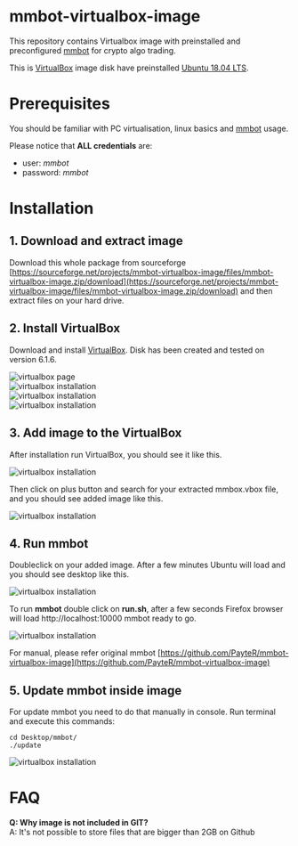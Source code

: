 # mmbot-virtualbox-image
This repository contains Virtualbox image with preinstalled and preconfigured [mmbot](https://github.com/ondra-novak/mmbot/) for crypto algo trading. 

This is [VirtualBox](https://www.virtualbox.org/) image disk have preinstalled
 [Ubuntu 18.04 LTS](https://ubuntu.com/#download). 

# Prerequisites 

You should be familiar with PC virtualisation, linux basics and [mmbot](https://github.com/ondra-novak/mmbot/) usage. 

Please notice that **ALL credentials** are:

* user: *mmbot*
* password: *mmbot*

# Installation

## 1. Download and extract image

Download this whole package from sourceforge [https://sourceforge.net/projects/mmbot-virtualbox-image/files/mmbot-virtualbox-image.zip/download](https://sourceforge.net/projects/mmbot-virtualbox-image/files/mmbot-virtualbox-image.zip/download) and then extract files on your hard drive.

## 2. Install VirtualBox 

Download and install [VirtualBox](https://www.virtualbox.org/). Disk has been created and tested on version 6.1.6.

<img src="./images/virtualbox-page.png" alt="virtualbox page" style="display: block">
<img src="./images/virtualbox-installation-1.png" alt="virtualbox installation" style="display: block">
<img src="./images/virtualbox-installation-2.png" alt="virtualbox installation" style="display: block">
<img src="./images/virtualbox-installation-3.png" alt="virtualbox installation" style="display: block">

## 3. Add image to the VirtualBox

After installation run VirtualBox, you should see it like this. 

<img src="./images/virtualbox-run.png" alt="virtualbox installation" style="display: block">

Then click on plus button and search for your extracted mmbox.vbox file, and you should see added image like this.

<img src="./images/virtualbox-added.png" alt="virtualbox installation" style="display: block">

## 4. Run mmbot 

Doubleclick on your added image. After a few minutes Ubuntu will load and you should see desktop like this. 

<img src="./images/ubuntu-desktop.png" alt="virtualbox installation" style="display: block">

To run **mmbot** double click on **run.sh**, after a few seconds Firefox browser 
will load http://localhost:10000 mmbot ready to go. 

<img src="./images/mmbot-running.png" alt="virtualbox installation" style="display: block">

For manual, please refer original mmbot [https://github.com/PayteR/mmbot-virtualbox-image](https://github.com/PayteR/mmbot-virtualbox-image)

## 5. Update mmbot inside image

For update mmbot you need to do that manually in console. Run terminal and execute this commands:

```
cd Desktop/mmbot/
./update
```

<img src="./images/mmbot-update.png" alt="virtualbox installation" style="display: block">

# FAQ

**Q: Why image is not included in GIT?**<br>
A: It's not possible to store files that are bigger than 2GB on Github

